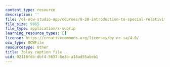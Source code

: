 ```yaml
---
content_type: resource
description: ''
file: /ol-ocw-studio-app/courses/8-20-introduction-to-special-relativity-january-iap-2021/02116fdbdbf456378e3ba18ad55abeb1_PV6lhcTfSGU.vtt
file_size: 9965
file_type: application/x-subrip
learning_resource_types: []
license: https://creativecommons.org/licenses/by-nc-sa/4.0/
ocw_type: OCWFile
resourcetype: Other
title: 3play caption file
uid: 02116fdb-dbf4-5637-8e3b-a18ad55abeb1
---
```

